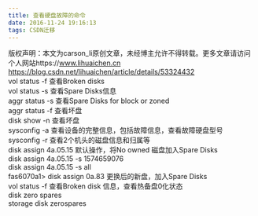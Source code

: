 ```yaml
---
title: 查看硬盘故障的命令
date: 2016-11-24 19:16:13
tags: CSDN迁移
---
```

 版权声明：本文为carson_li原创文章，未经博主允许不得转载。更多文章请访问个人网站https://www.lihuaichen.cn https://blog.csdn.net/lihuaichen/article/details/53324432   
  vol status -f 查看Broken disks  
 vol status -s 查看Spare Disks信息  
 aggr status -s 查看Spare Disks for block or zoned  
 aggr status -f 查看坏盘  
 disk show -n 查看坏盘  
 sysconfig -a 查看设备的完整信息，包括故障信息，查看故障硬盘型号  
 sysconfig -r 查看2个机头的磁盘信息和归属等  
 disk assign 4a.05.15 默认操作，将No owned 磁盘加入Spare Disks  
 disk assign 4a.05.15 -s 1574659076  
 disk assign 4a.05.15 -s all  
 fas6070a1> disk assign 0a.83 更换后的新盘，加入Spare Disks   
 vol status -f 查看Broken disk 信息，查看热备盘0化状态  
 disk zero spares  
 storage disk zerospares   
 